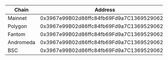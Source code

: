 Chain | Address
-|-
Mainnet | 0x3967e99B02d86ffc84fb69Fd9a7C136952906201
Polygon | 0x3967e99B02d86ffc84fb69Fd9a7C136952906201
Fantom | 0x3967e99B02d86ffc84fb69Fd9a7C136952906201
Andromeda | 0x3967e99B02d86ffc84fb69Fd9a7C136952906201
BSC | 0x3967e99B02d86ffc84fb69Fd9a7C136952906201
